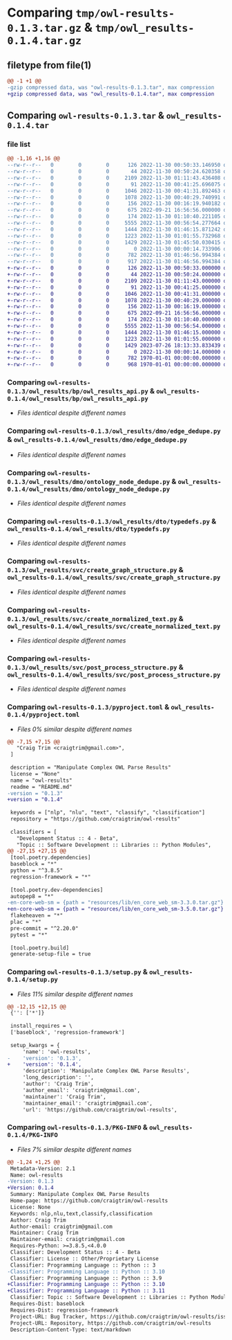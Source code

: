# Comparing `tmp/owl-results-0.1.3.tar.gz` & `tmp/owl_results-0.1.4.tar.gz`

## filetype from file(1)

```diff
@@ -1 +1 @@
-gzip compressed data, was "owl-results-0.1.3.tar", max compression
+gzip compressed data, was "owl_results-0.1.4.tar", max compression
```

## Comparing `owl-results-0.1.3.tar` & `owl_results-0.1.4.tar`

### file list

```diff
@@ -1,16 +1,16 @@
--rw-r--r--   0        0        0      126 2022-11-30 00:50:33.146950 owl-results-0.1.3/owl_results/__init__.py
--rw-r--r--   0        0        0       44 2022-11-30 00:50:24.620358 owl-results-0.1.3/owl_results/bp/__init__.py
--rw-r--r--   0        0        0     2109 2022-11-30 01:11:43.436408 owl-results-0.1.3/owl_results/bp/owl_results_api.py
--rw-r--r--   0        0        0       91 2022-11-30 00:41:25.696075 owl-results-0.1.3/owl_results/dmo/__init__.py
--rw-r--r--   0        0        0     1046 2022-11-30 00:41:31.892463 owl-results-0.1.3/owl_results/dmo/edge_dedupe.py
--rw-r--r--   0        0        0     1078 2022-11-30 00:40:29.740991 owl-results-0.1.3/owl_results/dmo/ontology_node_dedupe.py
--rw-r--r--   0        0        0      156 2022-11-30 00:16:19.940182 owl-results-0.1.3/owl_results/dto/__init__.py
--rw-r--r--   0        0        0      675 2022-09-21 16:56:56.000000 owl-results-0.1.3/owl_results/dto/typedefs.py
--rw-r--r--   0        0        0      174 2022-11-30 01:10:40.221105 owl-results-0.1.3/owl_results/svc/__init__.py
--rw-r--r--   0        0        0     5555 2022-11-30 00:56:54.277664 owl-results-0.1.3/owl_results/svc/create_graph_structure.py
--rw-r--r--   0        0        0     1444 2022-11-30 01:46:15.871242 owl-results-0.1.3/owl_results/svc/create_normalized_text.py
--rw-r--r--   0        0        0     1223 2022-11-30 01:01:55.732968 owl-results-0.1.3/owl_results/svc/post_process_structure.py
--rw-r--r--   0        0        0     1429 2022-11-30 01:45:50.030415 owl-results-0.1.3/pyproject.toml
--rw-r--r--   0        0        0        0 2022-11-30 00:00:14.733906 owl-results-0.1.3/README.md
--rw-r--r--   0        0        0      782 2022-11-30 01:46:56.994384 owl-results-0.1.3/setup.py
--rw-r--r--   0        0        0      917 2022-11-30 01:46:56.994384 owl-results-0.1.3/PKG-INFO
+-rw-r--r--   0        0        0      126 2022-11-30 00:50:33.000000 owl_results-0.1.4/owl_results/__init__.py
+-rw-r--r--   0        0        0       44 2022-11-30 00:50:24.000000 owl_results-0.1.4/owl_results/bp/__init__.py
+-rw-r--r--   0        0        0     2109 2022-11-30 01:11:43.000000 owl_results-0.1.4/owl_results/bp/owl_results_api.py
+-rw-r--r--   0        0        0       91 2022-11-30 00:41:25.000000 owl_results-0.1.4/owl_results/dmo/__init__.py
+-rw-r--r--   0        0        0     1046 2022-11-30 00:41:31.000000 owl_results-0.1.4/owl_results/dmo/edge_dedupe.py
+-rw-r--r--   0        0        0     1078 2022-11-30 00:40:29.000000 owl_results-0.1.4/owl_results/dmo/ontology_node_dedupe.py
+-rw-r--r--   0        0        0      156 2022-11-30 00:16:19.000000 owl_results-0.1.4/owl_results/dto/__init__.py
+-rw-r--r--   0        0        0      675 2022-09-21 16:56:56.000000 owl_results-0.1.4/owl_results/dto/typedefs.py
+-rw-r--r--   0        0        0      174 2022-11-30 01:10:40.000000 owl_results-0.1.4/owl_results/svc/__init__.py
+-rw-r--r--   0        0        0     5555 2022-11-30 00:56:54.000000 owl_results-0.1.4/owl_results/svc/create_graph_structure.py
+-rw-r--r--   0        0        0     1444 2022-11-30 01:46:15.000000 owl_results-0.1.4/owl_results/svc/create_normalized_text.py
+-rw-r--r--   0        0        0     1223 2022-11-30 01:01:55.000000 owl_results-0.1.4/owl_results/svc/post_process_structure.py
+-rw-r--r--   0        0        0     1429 2023-07-26 18:13:33.833439 owl_results-0.1.4/pyproject.toml
+-rw-r--r--   0        0        0        0 2022-11-30 00:00:14.000000 owl_results-0.1.4/README.md
+-rw-r--r--   0        0        0      782 1970-01-01 00:00:00.000000 owl_results-0.1.4/setup.py
+-rw-r--r--   0        0        0      968 1970-01-01 00:00:00.000000 owl_results-0.1.4/PKG-INFO
```

### Comparing `owl-results-0.1.3/owl_results/bp/owl_results_api.py` & `owl_results-0.1.4/owl_results/bp/owl_results_api.py`

 * *Files identical despite different names*

### Comparing `owl-results-0.1.3/owl_results/dmo/edge_dedupe.py` & `owl_results-0.1.4/owl_results/dmo/edge_dedupe.py`

 * *Files identical despite different names*

### Comparing `owl-results-0.1.3/owl_results/dmo/ontology_node_dedupe.py` & `owl_results-0.1.4/owl_results/dmo/ontology_node_dedupe.py`

 * *Files identical despite different names*

### Comparing `owl-results-0.1.3/owl_results/dto/typedefs.py` & `owl_results-0.1.4/owl_results/dto/typedefs.py`

 * *Files identical despite different names*

### Comparing `owl-results-0.1.3/owl_results/svc/create_graph_structure.py` & `owl_results-0.1.4/owl_results/svc/create_graph_structure.py`

 * *Files identical despite different names*

### Comparing `owl-results-0.1.3/owl_results/svc/create_normalized_text.py` & `owl_results-0.1.4/owl_results/svc/create_normalized_text.py`

 * *Files identical despite different names*

### Comparing `owl-results-0.1.3/owl_results/svc/post_process_structure.py` & `owl_results-0.1.4/owl_results/svc/post_process_structure.py`

 * *Files identical despite different names*

### Comparing `owl-results-0.1.3/pyproject.toml` & `owl_results-0.1.4/pyproject.toml`

 * *Files 0% similar despite different names*

```diff
@@ -7,15 +7,15 @@
   "Craig Trim <craigtrim@gmail.com>",
 ]
 
 description = "Manipulate Complex OWL Parse Results"
 license = "None"
 name = "owl-results"
 readme = "README.md"
-version = "0.1.3"
+version = "0.1.4"
 
 keywords = ["nlp", "nlu", "text", "classify", "classification"]
 repository = "https://github.com/craigtrim/owl-results"
 
 classifiers = [
   "Development Status :: 4 - Beta",
   "Topic :: Software Development :: Libraries :: Python Modules",
@@ -27,15 +27,15 @@
 [tool.poetry.dependencies]
 baseblock = "*"
 python = "^3.8.5"
 regression-framework = "*"
 
 [tool.poetry.dev-dependencies]
 autopep8 = "*"
-en-core-web-sm = {path = "resources/lib/en_core_web_sm-3.3.0.tar.gz"}
+en-core-web-sm = {path = "resources/lib/en_core_web_sm-3.5.0.tar.gz"}
 flakeheaven = "*"
 plac = "*"
 pre-commit = "^2.20.0"
 pytest = "*"
 
 [tool.poetry.build]
 generate-setup-file = true
```

### Comparing `owl-results-0.1.3/setup.py` & `owl_results-0.1.4/setup.py`

 * *Files 11% similar despite different names*

```diff
@@ -12,15 +12,15 @@
 {'': ['*']}
 
 install_requires = \
 ['baseblock', 'regression-framework']
 
 setup_kwargs = {
     'name': 'owl-results',
-    'version': '0.1.3',
+    'version': '0.1.4',
     'description': 'Manipulate Complex OWL Parse Results',
     'long_description': '',
     'author': 'Craig Trim',
     'author_email': 'craigtrim@gmail.com',
     'maintainer': 'Craig Trim',
     'maintainer_email': 'craigtrim@gmail.com',
     'url': 'https://github.com/craigtrim/owl-results',
```

### Comparing `owl-results-0.1.3/PKG-INFO` & `owl_results-0.1.4/PKG-INFO`

 * *Files 7% similar despite different names*

```diff
@@ -1,24 +1,25 @@
 Metadata-Version: 2.1
 Name: owl-results
-Version: 0.1.3
+Version: 0.1.4
 Summary: Manipulate Complex OWL Parse Results
 Home-page: https://github.com/craigtrim/owl-results
 License: None
 Keywords: nlp,nlu,text,classify,classification
 Author: Craig Trim
 Author-email: craigtrim@gmail.com
 Maintainer: Craig Trim
 Maintainer-email: craigtrim@gmail.com
 Requires-Python: >=3.8.5,<4.0.0
 Classifier: Development Status :: 4 - Beta
 Classifier: License :: Other/Proprietary License
 Classifier: Programming Language :: Python :: 3
-Classifier: Programming Language :: Python :: 3.10
 Classifier: Programming Language :: Python :: 3.9
+Classifier: Programming Language :: Python :: 3.10
+Classifier: Programming Language :: Python :: 3.11
 Classifier: Topic :: Software Development :: Libraries :: Python Modules
 Requires-Dist: baseblock
 Requires-Dist: regression-framework
 Project-URL: Bug Tracker, https://github.com/craigtrim/owl-results/issues
 Project-URL: Repository, https://github.com/craigtrim/owl-results
 Description-Content-Type: text/markdown
```

